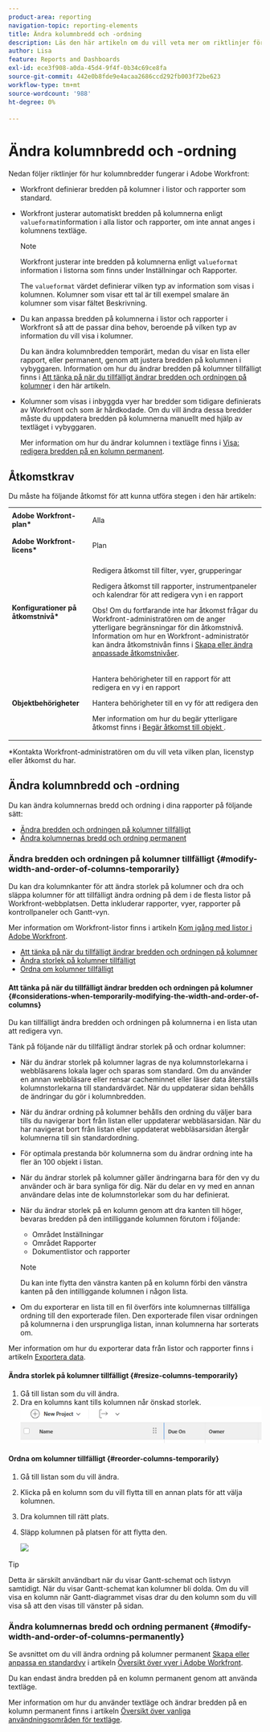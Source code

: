 ```yaml
---
product-area: reporting
navigation-topic: reporting-elements
title: Ändra kolumnbredd och -ordning
description: Läs den här artikeln om du vill veta mer om riktlinjer för kolumnbredd och hur du ändrar kolumnbredden och ordningen i Workfront.
author: Lisa
feature: Reports and Dashboards
exl-id: ece3f908-a0da-45d4-9f4f-0b34c69ce8fa
source-git-commit: 442e0b8fde9e4acaa2686ccd292fb003f72be623
workflow-type: tm+mt
source-wordcount: '988'
ht-degree: 0%

---
```


# Ändra kolumnbredd och -ordning

Nedan följer riktlinjer för hur kolumnbredder fungerar i Adobe Workfront:

* Workfront definierar bredden på kolumner i listor och rapporter som standard.
* Workfront justerar automatiskt bredden på kolumnerna enligt `valueformat`information i alla listor och rapporter, om inte annat anges i kolumnens textläge.

   >[!NOTE]
   >
   >Workfront justerar inte bredden på kolumnerna enligt `valueformat` information i listorna som finns under Inställningar och Rapporter.

   The `valueformat` värdet definierar vilken typ av information som visas i kolumnen. Kolumner som visar ett tal är till exempel smalare än kolumner som visar fältet Beskrivning.

* Du kan anpassa bredden på kolumnerna i listor och rapporter i Workfront så att de passar dina behov, beroende på vilken typ av information du vill visa i kolumner.

   Du kan ändra kolumnbredden temporärt, medan du visar en lista eller rapport, eller permanent, genom att justera bredden på kolumnen i vybyggaren. Information om hur du ändrar bredden på kolumner tillfälligt finns i [Att tänka på när du tillfälligt ändrar bredden och ordningen på kolumner](#considerations-when-temporarily-modifying-the-width-and-order-of-columns) i den här artikeln.

* Kolumner som visas i inbyggda vyer har bredder som tidigare definierats av Workfront och som är hårdkodade. Om du vill ändra dessa bredder måste du uppdatera bredden på kolumnerna manuellt med hjälp av textläget i vybyggaren.

   Mer information om hur du ändrar kolumnen i textläge finns i [Visa: redigera bredden på en kolumn permanent](../../../reports-and-dashboards/reports/custom-view-filter-grouping-samples/view-edit-column-width-permanently.md).

## Åtkomstkrav

Du måste ha följande åtkomst för att kunna utföra stegen i den här artikeln:

<table style="table-layout:auto"> 
 <col> 
 <col> 
 <tbody> 
  <tr> 
   <td role="rowheader"><strong>Adobe Workfront-plan*</strong></td> 
   <td> <p>Alla</p> </td> 
  </tr> 
  <tr> 
   <td role="rowheader"><strong>Adobe Workfront-licens*</strong></td> 
   <td> <p>Plan </p> </td> 
  </tr> 
  <tr> 
   <td role="rowheader"><strong>Konfigurationer på åtkomstnivå*</strong></td> 
   <td> <p>Redigera åtkomst till filter, vyer, grupperingar</p> <p>Redigera åtkomst till rapporter, instrumentpaneler och kalendrar för att redigera vyn i en rapport</p> <p>Obs! Om du fortfarande inte har åtkomst frågar du Workfront-administratören om de anger ytterligare begränsningar för din åtkomstnivå. Information om hur en Workfront-administratör kan ändra åtkomstnivån finns i <a href="../../../administration-and-setup/add-users/configure-and-grant-access/create-modify-access-levels.md" class="MCXref xref">Skapa eller ändra anpassade åtkomstnivåer</a>.</p> </td> 
  </tr> 
  <tr> 
   <td role="rowheader"><strong>Objektbehörigheter</strong></td> 
   <td> <p>Hantera behörigheter till en rapport för att redigera en vy i en rapport</p> <p>Hantera behörigheter till en vy för att redigera den</p> <p>Mer information om hur du begär ytterligare åtkomst finns i <a href="../../../workfront-basics/grant-and-request-access-to-objects/request-access.md" class="MCXref xref">Begär åtkomst till objekt </a>.</p> </td> 
  </tr> 
 </tbody> 
</table>

&#42;Kontakta Workfront-administratören om du vill veta vilken plan, licenstyp eller åtkomst du har.

## Ändra kolumnbredd och -ordning

Du kan ändra kolumnernas bredd och ordning i dina rapporter på följande sätt:

* [Ändra bredden och ordningen på kolumner tillfälligt](#modify-width-and-order-of-columns-temporarily)
* [Ändra kolumnernas bredd och ordning permanent](#modify-width-and-order-of-columns-permanently)

### Ändra bredden och ordningen på kolumner tillfälligt {#modify-width-and-order-of-columns-temporarily}

Du kan dra kolumnkanter för att ändra storlek på kolumner och dra och släppa kolumner för att tillfälligt ändra ordning på dem i de flesta listor på Workfront-webbplatsen. Detta inkluderar rapporter, vyer, rapporter på kontrollpaneler och Gantt-vyn.

Mer information om Workfront-listor finns i artikeln [Kom igång med listor i Adobe Workfront](../../../workfront-basics/navigate-workfront/use-lists/view-items-in-a-list.md).

* [Att tänka på när du tillfälligt ändrar bredden och ordningen på kolumner](#considerations-when-temporarily-modifying-the-width-and-order-of-columns)
* [Ändra storlek på kolumner tillfälligt](#resize-columns-temporarily)
* [Ordna om kolumner tillfälligt](#reorder-columns-temporarily)

#### Att tänka på när du tillfälligt ändrar bredden och ordningen på kolumner {#considerations-when-temporarily-modifying-the-width-and-order-of-columns}

Du kan tillfälligt ändra bredden och ordningen på kolumnerna i en lista utan att redigera vyn.

Tänk på följande när du tillfälligt ändrar storlek på och ordnar kolumner:

* När du ändrar storlek på kolumner lagras de nya kolumnstorlekarna i webbläsarens lokala lager och sparas som standard. Om du använder en annan webbläsare eller rensar cacheminnet eller läser data återställs kolumnstorlekarna till standardvärdet. När du uppdaterar sidan behålls de ändringar du gör i kolumnbredden.
* När du ändrar ordning på kolumner behålls den ordning du väljer bara tills du navigerar bort från listan eller uppdaterar webbläsarsidan. När du har navigerat bort från listan eller uppdaterat webbläsarsidan återgår kolumnerna till sin standardordning.
* För optimala prestanda bör kolumnerna som du ändrar ordning inte ha fler än 100 objekt i listan.
* När du ändrar storlek på kolumner gäller ändringarna bara för den vy du använder och är bara synliga för dig. När du delar en vy med en annan användare delas inte de kolumnstorlekar som du har definierat.
* När du ändrar storlek på en kolumn genom att dra kanten till höger, bevaras bredden på den intilliggande kolumnen förutom i följande:

   * Området Inställningar
   * Området Rapporter
   * Dokumentlistor och rapporter

   >[!NOTE]
   >
   >Du kan inte flytta den vänstra kanten på en kolumn förbi den vänstra kanten på den intilliggande kolumnen i någon lista.

* Om du exporterar en lista till en fil överförs inte kolumnernas tillfälliga ordning till den exporterade filen. Den exporterade filen visar ordningen på kolumnerna i den ursprungliga listan, innan kolumnerna har sorterats om.

Mer information om hur du exporterar data från listor och rapporter finns i artikeln [Exportera data](../../../reports-and-dashboards/reports/creating-and-managing-reports/export-data.md).

#### Ändra storlek på kolumner tillfälligt {#resize-columns-temporarily}

1. Gå till listan som du vill ändra.
1. Dra en kolumns kant tills kolumnen når önskad storlek.\
   ![](assets/column-resize-350x124.png)

#### Ordna om kolumner tillfälligt {#reorder-columns-temporarily}

1. Gå till listan som du vill ändra.
1. Klicka på en kolumn som du vill flytta till en annan plats för att välja kolumnen.
1. Dra kolumnen till rätt plats.
1. Släpp kolumnen på platsen för att flytta den.

   ![](assets/column-reorder-350x118.png)

>[!TIP]
>
>Detta är särskilt användbart när du visar Gantt-schemat och listvyn samtidigt. När du visar Gantt-schemat kan kolumner bli dolda. Om du vill visa en kolumn när Gantt-diagrammet visas drar du den kolumn som du vill visa så att den visas till vänster på sidan.

### Ändra kolumnernas bredd och ordning permanent {#modify-width-and-order-of-columns-permanently}

Se avsnittet om du vill ändra ordning på kolumner permanent [Skapa eller anpassa en standardvy](../../../reports-and-dashboards/reports/reporting-elements/views-overview.md#customizing-a-standard-view) i artikeln [Översikt över vyer i Adobe Workfront](../../../reports-and-dashboards/reports/reporting-elements/views-overview.md).

Du kan endast ändra bredden på en kolumn permanent genom att använda textläge.

Mer information om hur du använder textläge och ändrar bredden på en kolumn permanent finns i artikeln [Översikt över vanliga användningsområden för textläge](../../../reports-and-dashboards/reports/text-mode/understand-common-uses-text-mode.md).
